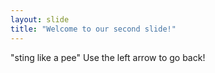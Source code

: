 ```yaml
---
layout: slide
title: "Welcome to our second slide!"
---
```

"sting like a pee"
Use the left arrow to go back!
